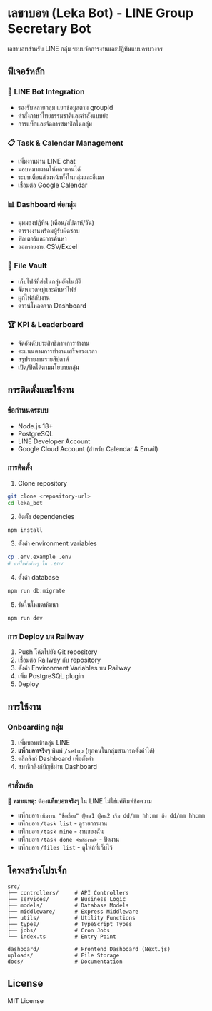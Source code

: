 # เลขาบอท (Leka Bot) - LINE Group Secretary Bot

เลขาบอทสำหรับ LINE กลุ่ม ระบบจัดการงานและปฏิทินแบบครบวงจร

## ฟีเจอร์หลัก

### 🤖 LINE Bot Integration
- รองรับหลายกลุ่ม แยกข้อมูลตาม groupId
- คำสั่งภาษาไทยธรรมชาติและคำสั่งแบบย่อ
- การแท็กและจัดการสมาชิกในกลุ่ม

### 📋 Task & Calendar Management
- เพิ่มงานผ่าน LINE chat
- มอบหมายงานให้หลายคนได้
- ระบบเตือนล่วงหน้าทั้งในกลุ่มและอีเมล
- เชื่อมต่อ Google Calendar

### 📊 Dashboard ต่อกลุ่ม
- มุมมองปฏิทิน (เดือน/สัปดาห์/วัน)
- ตารางงานพร้อมผู้รับผิดชอบ
- ฟิลเตอร์และการค้นหา
- ออกรายงาน CSV/Excel

### 📁 File Vault
- เก็บไฟล์ที่ส่งในกลุ่มอัตโนมัติ
- จัดหมวดหมู่และค้นหาไฟล์
- ผูกไฟล์กับงาน
- ดาวน์โหลดจาก Dashboard

### 🏆 KPI & Leaderboard
- จัดอันดับประสิทธิภาพการทำงาน
- คะแนนตามการทำงานเสร็จตรงเวลา
- สรุปรายงานรายสัปดาห์
- เปิด/ปิดได้ตามนโยบายกลุ่ม

## การติดตั้งและใช้งาน

### ข้อกำหนดระบบ
- Node.js 18+
- PostgreSQL
- LINE Developer Account
- Google Cloud Account (สำหรับ Calendar & Email)

### การติดตั้ง

1. Clone repository
```bash
git clone <repository-url>
cd leka_bot
```

2. ติดตั้ง dependencies
```bash
npm install
```

3. ตั้งค่า environment variables
```bash
cp .env.example .env
# แก้ไขค่าต่างๆ ใน .env
```

4. ตั้งค่า database
```bash
npm run db:migrate
```

5. รันในโหมดพัฒนา
```bash
npm run dev
```

### การ Deploy บน Railway

1. Push โค้ดไปยัง Git repository
2. เชื่อมต่อ Railway กับ repository
3. ตั้งค่า Environment Variables บน Railway
4. เพิ่ม PostgreSQL plugin
5. Deploy

## การใช้งาน

### Onboarding กลุ่ม
1. เพิ่มบอทเข้ากลุ่ม LINE
2. **แท็กบอทจริงๆ** พิมพ์ `/setup` (ทุกคนในกลุ่มสามารถตั้งค่าได้)
3. คลิกลิงก์ Dashboard เพื่อตั้งค่า
4. สมาชิกลิงก์บัญชีผ่าน Dashboard

### คำสั่งหลัก

**📝 หมายเหตุ:** ต้อง**แท็กบอทจริงๆ** ใน LINE ไม่ใช่แค่พิมพ์ข้อความ

- แท็กบอท `เพิ่มงาน "ชื่อเรื่อง" @คน1 @คน2 เริ่ม dd/mm hh:mm ถึง dd/mm hh:mm`
- แท็กบอท `/task list` - ดูรายการงาน
- แท็กบอท `/task mine` - งานของฉัน  
- แท็กบอท `/task done <รหัสงาน>` - ปิดงาน
- แท็กบอท `/files list` - ดูไฟล์ที่เก็บไว้

## โครงสร้างโปรเจ็ก

```
src/
├── controllers/     # API Controllers
├── services/        # Business Logic
├── models/          # Database Models  
├── middleware/      # Express Middleware
├── utils/           # Utility Functions
├── types/           # TypeScript Types
├── jobs/            # Cron Jobs
└── index.ts         # Entry Point

dashboard/           # Frontend Dashboard (Next.js)
uploads/             # File Storage
docs/                # Documentation
```

## License

MIT License